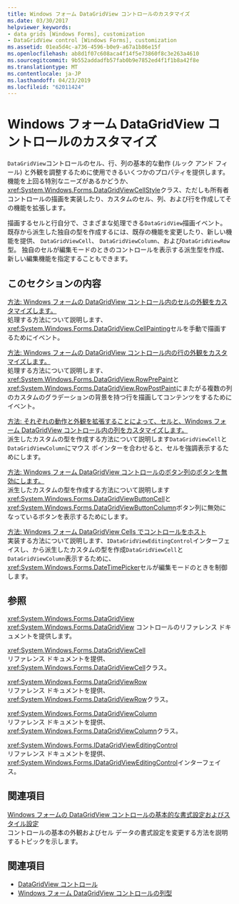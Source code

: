 ```yaml
---
title: Windows フォーム DataGridView コントロールのカスタマイズ
ms.date: 03/30/2017
helpviewer_keywords:
- data grids [Windows Forms], customization
- DataGridView control [Windows Forms], customization
ms.assetid: 01ea5d4c-a736-4596-b0e9-a67a1b86e15f
ms.openlocfilehash: ab8d1f07c608aca4f14f5e73860f8c3e263a4610
ms.sourcegitcommit: 9b552addadfb57fab0b9e7852ed4f1f1b8a42f8e
ms.translationtype: MT
ms.contentlocale: ja-JP
ms.lasthandoff: 04/23/2019
ms.locfileid: "62011424"
---
```

# <a name="customizing-the-windows-forms-datagridview-control"></a>Windows フォーム DataGridView コントロールのカスタマイズ
`DataGridView`コントロールのセル、行、列の基本的な動作 (ルック アンド フィール) と外観を調整するために使用できるいくつかのプロパティを提供します。 機能を上回る特別なニーズがあるかどうか、<xref:System.Windows.Forms.DataGridViewCellStyle>クラス、ただしも所有者コントロールの描画を実装したり、カスタムのセル、列、および行を作成してその機能を拡張します。  
  
 描画するセルと行自分で、さまざまな処理できる`DataGridView`描画イベント。 既存から派生した独自の型を作成するには、既存の機能を変更したり、新しい機能を提供、 `DataGridViewCell`、 `DataGridViewColumn`、および`DataGridViewRow`型。 独自のセルが編集モードのときのコントロールを表示する派生型を作成、新しい編集機能を指定することもできます。  
  
## <a name="in-this-section"></a>このセクションの内容  
 [方法: Windows フォームの DataGridView コントロール内のセルの外観をカスタマイズします。](customize-the-appearance-of-cells-in-the-datagrid.md)  
 処理する方法について説明します、<xref:System.Windows.Forms.DataGridView.CellPainting>セルを手動で描画するためにイベント。  
  
 [方法: Windows フォームの DataGridView コントロール内の行の外観をカスタマイズします。](customize-the-appearance-of-rows-in-the-datagrid.md)  
 処理する方法について説明します、<xref:System.Windows.Forms.DataGridView.RowPrePaint>と<xref:System.Windows.Forms.DataGridView.RowPostPaint>にまたがる複数の列のカスタムのグラデーションの背景を持つ行を描画してコンテンツをするためにイベント。  
  
 [方法: それぞれの動作と外観を拡張することによって、セルと、Windows フォーム DataGridView コントロール内の列をカスタマイズします。](customize-cells-and-columns-in-the-datagrid-by-extending-behavior.md)  
 派生したカスタムの型を作成する方法について説明します`DataGridViewCell`と`DataGridViewColumn`にマウス ポインターを合わせると、セルを強調表示するためにします。  
  
 [方法: Windows フォーム DataGridView コントロールのボタン列のボタンを無効にします。](disable-buttons-in-a-button-column-in-the-datagrid.md)  
 派生したカスタムの型を作成する方法について説明します<xref:System.Windows.Forms.DataGridViewButtonCell>と<xref:System.Windows.Forms.DataGridViewButtonColumn>ボタン列に無効になっているボタンを表示するためにします。  
  
 [方法: Windows フォーム DataGridView Cells でコントロールをホスト](how-to-host-controls-in-windows-forms-datagridview-cells.md)  
 実装する方法について説明します、`IDataGridViewEditingControl`インターフェイスし、から派生したカスタムの型を作成`DataGridViewCell`と`DataGridViewColumn`表示するために、<xref:System.Windows.Forms.DateTimePicker>セルが編集モードのときを制御します。  
  
## <a name="reference"></a>参照  
 <xref:System.Windows.Forms.DataGridView>  
 <xref:System.Windows.Forms.DataGridView> コントロールのリファレンス ドキュメントを提供します。  
  
 <xref:System.Windows.Forms.DataGridViewCell>  
 リファレンス ドキュメントを提供、<xref:System.Windows.Forms.DataGridViewCell>クラス。  
  
 <xref:System.Windows.Forms.DataGridViewRow>  
 リファレンス ドキュメントを提供、<xref:System.Windows.Forms.DataGridViewRow>クラス。  
  
 <xref:System.Windows.Forms.DataGridViewColumn>  
 リファレンス ドキュメントを提供、<xref:System.Windows.Forms.DataGridViewColumn>クラス。  
  
 <xref:System.Windows.Forms.IDataGridViewEditingControl>  
 リファレンス ドキュメントを提供、<xref:System.Windows.Forms.IDataGridViewEditingControl>インターフェイス。  
  
## <a name="related-sections"></a>関連項目  
 [Windows フォームの DataGridView コントロールの基本的な書式設定およびスタイル設定](basic-formatting-and-styling-in-the-windows-forms-datagridview-control.md)  
 コントロールの基本の外観およびセル データの書式設定を変更する方法を説明するトピックを示します。  
  
## <a name="see-also"></a>関連項目

- [DataGridView コントロール](datagridview-control-windows-forms.md)
- [Windows フォーム DataGridView コントロールの列型](column-types-in-the-windows-forms-datagridview-control.md)

